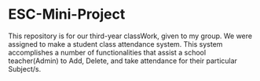# ESC-Mini-Project
 This repository is for our third-year classWork, given to my group. We were assigned to make a student class attendance system. This system accomplishes a number of functionalities that assist a school teacher(Admin) to Add, Delete, and take attendance for their particular Subject/s.
